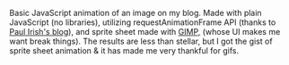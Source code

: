 Basic JavaScript animation of an image on my blog. Made with plain JavaScript (no libraries), utilizing requestAnimationFrame API (thanks to [Paul Irish's blog](http://www.paulirish.com/2011/requestanimationframe-for-smart-animating/)), and sprite sheet made with [GIMP,](https://www.gimp.org/) (whose UI makes me want break things). The results are less than stellar, but I got the gist of sprite sheet animation & it has made me very thankful for gifs. 